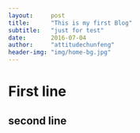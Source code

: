```yaml
---
layout:     post
title:      "This is my first Blog"
subtitle:   "just for test"
date:       2016-07-04
author:     "attitudechunfeng"
header-img: "img/home-bg.jpg"
---
```


# First line
## second line